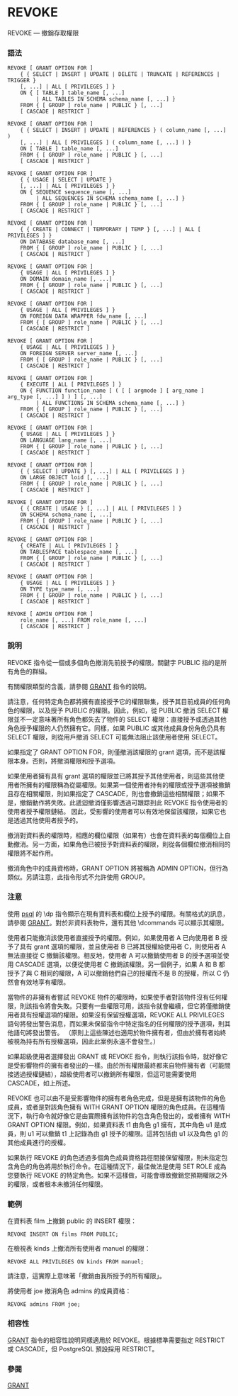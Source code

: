 # REVOKE

REVOKE — 撤銷存取權限

### 語法

```
REVOKE [ GRANT OPTION FOR ]
    { { SELECT | INSERT | UPDATE | DELETE | TRUNCATE | REFERENCES | TRIGGER }
    [, ...] | ALL [ PRIVILEGES ] }
    ON { [ TABLE ] table_name [, ...]
         | ALL TABLES IN SCHEMA schema_name [, ...] }
    FROM { [ GROUP ] role_name | PUBLIC } [, ...]
    [ CASCADE | RESTRICT ]

REVOKE [ GRANT OPTION FOR ]
    { { SELECT | INSERT | UPDATE | REFERENCES } ( column_name [, ...] )
    [, ...] | ALL [ PRIVILEGES ] ( column_name [, ...] ) }
    ON [ TABLE ] table_name [, ...]
    FROM { [ GROUP ] role_name | PUBLIC } [, ...]
    [ CASCADE | RESTRICT ]

REVOKE [ GRANT OPTION FOR ]
    { { USAGE | SELECT | UPDATE }
    [, ...] | ALL [ PRIVILEGES ] }
    ON { SEQUENCE sequence_name [, ...]
         | ALL SEQUENCES IN SCHEMA schema_name [, ...] }
    FROM { [ GROUP ] role_name | PUBLIC } [, ...]
    [ CASCADE | RESTRICT ]

REVOKE [ GRANT OPTION FOR ]
    { { CREATE | CONNECT | TEMPORARY | TEMP } [, ...] | ALL [ PRIVILEGES ] }
    ON DATABASE database_name [, ...]
    FROM { [ GROUP ] role_name | PUBLIC } [, ...]
    [ CASCADE | RESTRICT ]

REVOKE [ GRANT OPTION FOR ]
    { USAGE | ALL [ PRIVILEGES ] }
    ON DOMAIN domain_name [, ...]
    FROM { [ GROUP ] role_name | PUBLIC } [, ...]
    [ CASCADE | RESTRICT ]

REVOKE [ GRANT OPTION FOR ]
    { USAGE | ALL [ PRIVILEGES ] }
    ON FOREIGN DATA WRAPPER fdw_name [, ...]
    FROM { [ GROUP ] role_name | PUBLIC } [, ...]
    [ CASCADE | RESTRICT ]

REVOKE [ GRANT OPTION FOR ]
    { USAGE | ALL [ PRIVILEGES ] }
    ON FOREIGN SERVER server_name [, ...]
    FROM { [ GROUP ] role_name | PUBLIC } [, ...]
    [ CASCADE | RESTRICT ]

REVOKE [ GRANT OPTION FOR ]
    { EXECUTE | ALL [ PRIVILEGES ] }
    ON { FUNCTION function_name [ ( [ [ argmode ] [ arg_name ] arg_type [, ...] ] ) ] [, ...]
         | ALL FUNCTIONS IN SCHEMA schema_name [, ...] }
    FROM { [ GROUP ] role_name | PUBLIC } [, ...]
    [ CASCADE | RESTRICT ]

REVOKE [ GRANT OPTION FOR ]
    { USAGE | ALL [ PRIVILEGES ] }
    ON LANGUAGE lang_name [, ...]
    FROM { [ GROUP ] role_name | PUBLIC } [, ...]
    [ CASCADE | RESTRICT ]

REVOKE [ GRANT OPTION FOR ]
    { { SELECT | UPDATE } [, ...] | ALL [ PRIVILEGES ] }
    ON LARGE OBJECT loid [, ...]
    FROM { [ GROUP ] role_name | PUBLIC } [, ...]
    [ CASCADE | RESTRICT ]

REVOKE [ GRANT OPTION FOR ]
    { { CREATE | USAGE } [, ...] | ALL [ PRIVILEGES ] }
    ON SCHEMA schema_name [, ...]
    FROM { [ GROUP ] role_name | PUBLIC } [, ...]
    [ CASCADE | RESTRICT ]

REVOKE [ GRANT OPTION FOR ]
    { CREATE | ALL [ PRIVILEGES ] }
    ON TABLESPACE tablespace_name [, ...]
    FROM { [ GROUP ] role_name | PUBLIC } [, ...]
    [ CASCADE | RESTRICT ]

REVOKE [ GRANT OPTION FOR ]
    { USAGE | ALL [ PRIVILEGES ] }
    ON TYPE type_name [, ...]
    FROM { [ GROUP ] role_name | PUBLIC } [, ...]
    [ CASCADE | RESTRICT ]

REVOKE [ ADMIN OPTION FOR ]
    role_name [, ...] FROM role_name [, ...]
    [ CASCADE | RESTRICT ]
```

### 說明

REVOKE 指令從一個或多個角色撤消先前授予的權限。關鍵字 PUBLIC 指的是所有角色的群組。

有關權限類型的含義，請參閱 [GRANT](grant.md) 指令的說明。

請注意，任何特定角色都將擁有直接授予它的權限聯集，授予其目前成員的任何角色的權限，以及授予 PUBLIC 的權限。因此，例如，從 PUBLIC 撤消 SELECT 權限並不一定意味著所有角色都失去了物件的 SELECT 權限：直接授予或透過其他角色授予權限的人仍然擁有它。同樣，如果 PUBLIC 或其他成員身份角色仍具有 SELECT 權限，則從用戶撤消 SELECT 可能無法阻止該使用者使用 SELECT。

如果指定了 GRANT OPTION FOR，則僅撤消該權限的 grant 選項，而不是該權限本身。否則，將撤消權限和授予選項。

如果使用者擁有具有 grant 選項的權限並已將其授予其他使用者，則這些其他使用者所擁有的權限稱為從屬權限。如果第一個使用者持有的權限或授予選項被撤銷且存在相關權限，則如果指定了 CASCADE，則也會撤銷這些相關權限；如果不是，撤銷動作將失敗。此遞迴撤消僅影響透過可跟踪到此 REVOKE 指令使用者的使用者授予權限鏈結。 因此，受影響的使用者可以有效地保留該權限，如果它也是透過其他使用者授予的。

撤消對資料表的權限時，相應的欄位權限（如果有）也會在資料表的每個欄位上自動撤消。另一方面，如果角色已被授予對資料表的權限，則從各個欄位撤消相同的權限將不起作用。

撤消角色中的成員資格時，GRANT OPTION 將被稱為 ADMIN OPTION，但行為類似。另請注意，此指令形式不允許使用 GROUP。

### 注意

使用 [psql](../client-applications/psql.md) 的 \dp 指令顯示在現有資料表和欄位上授予的權限。有關格式的訊息，請參閱 [GRANT](grant.md)。對於非資料表物件，還有其他 \dcommands 可以顯示其權限。

使用者只能撤消該使用者直接授予的權限。例如，如果使用者 A 已向使用者 B 授予了具有 grant 選項的權限，並且使用者 B 已將其授權給使用者 C，則使用者 A 無法直接從 C 撤銷該權限。相反地，使用者 A 可以撤銷使用者 B 的授予選項並使用 CASCADE 選項，以便從使用者 C 撤銷該權限。另一個例子，如果 A 和 B 都授予了與 C 相同的權限，A 可以撤銷他們自己的授權而不是 B 的授權，所以 C 仍然會有效地享有權限。

當物件的非擁有者嘗試 REVOKE 物件的權限時，如果使手者對該物件沒有任何權限，則該指令將會失敗。只要有一些權限可用，該指令就會繼續，但它將僅撤銷使用者具有授權選項的權限。如果沒有保留授權選項，REVOKE ALL PRIVILEGES 語句將發出警告消息，而如果未保留指令中特定指名的任何權限的授予選項，則其他語句將發出警告。 （原則上這些陳述也適用於物件擁有者，但由於擁有者始終被視為持有所有授權選項，因此此案例永遠不會發生。）

如果超級使用者選擇發出 GRANT 或 REVOKE 指令，則執行該指令時，就好像它是受影響物件的擁有者發出的一樣。由於所有權限最終都來自物件擁有者（可能間接透過授權鏈結），超級使用者可以撤銷所有權限，但這可能需要使用 CASCADE，如上所述。

REVOKE 也可以由不是受影響物件的擁有者角色完成，但是是擁有該物件的角色成員，或者是對該角色擁有 WITH GRANT OPTION 權限的角色成員。在這種情況下，執行命令就好像它是由實際擁有該物件的包含角色發出的，或者擁有 WITH GRANT OPTION 權限。例如，如果資料表 t1 由角色 g1 擁有，其中角色 u1 是成員，則 u1 可以撤銷 t1 上記錄為由 g1 授予的權限。這將包括由 u1 以及角色 g1 的其他成員進行的授權。

如果執行 REVOKE 的角色透過多個角色成員資格路徑間接保留權限，則未指定包含角色的角色將用於執行命令。在這種情況下，最佳做法是使用 SET ROLE 成為您要執行 REVOKE 的特定角色。如果不這樣做，可能會導致撤銷您預期權限之外的權限，或者根本未撤消任何權限。

### 範例

在資料表 film 上撤銷 public 的 INSERT 權限：

```
REVOKE INSERT ON films FROM PUBLIC;
```

在檢視表 kinds 上撤消所有使用者 manuel 的權限：

```
REVOKE ALL PRIVILEGES ON kinds FROM manuel;
```

請注意，這實際上意味著「撤銷由我所授予的所有權限」。

將使用者 joe 撤消角色 admins 的成員資格：

```
REVOKE admins FROM joe;
```

### 相容性

[GRANT](grant.md) 指令的相容性說明同樣適用於 REVOKE。根據標準需要指定 RESTRICT 或 CASCADE，但 PostgreSQL 預設採用 RESTRICT。

### 參閱

[GRANT](grant.md)
